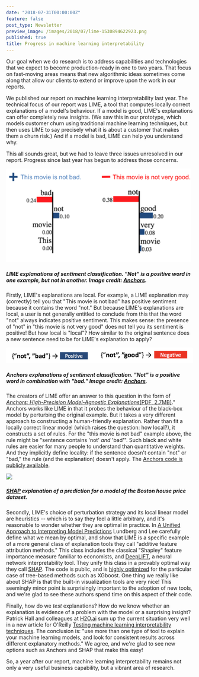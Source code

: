 ```yaml
---
date: "2018-07-31T00:00:00Z"
feature: false
post_type: Newsletter
preview_image: /images/2018/07/lime-1530894622923.png
published: true
title: Progress in machine learning interpretability
---
```


Our goal when we do research is to address capabilities and technologies that
we expect to become production-ready in one to two years. That focus on
fast-moving areas means that new algorithmic ideas sometimes come along that
allow our clients to extend or improve upon the work in our reports.

We published our report on machine learning interpretability last year. The technical focus of our report was LIME, a tool that computes locally
correct explanations of a model's behaviour. If a model is good, LIME's
explanations can offer completely new insights. (We saw this in our prototype,
which models customer churn using traditional machine learning techniques, but
then uses LIME to say precisely what it is about a customer that makes them a
churn risk.) And if a model is bad, LIME can help you understand why.

This all sounds great, but we had to leave three issues unresolved in our
report. Progress since last year has begun to address those concerns.

![](/images/2018/07/lime-1530894622923.png)

##### LIME explanations of sentiment classification. "Not" is a positive word in one example, but not in another. Image credit: [Anchors](https://homes.cs.washington.edu/~marcotcr/aaai18.pdf).

Firstly, LIME's explanations are local. For example, a LIME explanation may
(correctly) tell you that "This movie is not bad" has positive sentiment
because it contains the word "not." But because LIME's explanations are local,
a user is not generally entitled to conclude from this that the word "not"
always indicates positive sentiment. This makes sense: the presence of "not" in
"this movie is not very good" does not tell you its sentiment is positive! But
how local is "local"? How similar to the original sentence does a new sentence
need to be for LIME's explanation to apply?

![](/images/2018/07/anchor-1530894675267.png)

##### Anchors explanations of sentiment classification. "Not" is a positive word in combination with "bad." Image credit: [Anchors](https://homes.cs.washington.edu/~marcotcr/aaai18.pdf).

The creators of LIME offer an answer to this question in the form of [_Anchors:
High-Precision Model-Agnostic Explanations_(PDF,
2.7MB)](https://homes.cs.washington.edu/~marcotcr/aaai18.pdf)." Anchors works
like LIME in that it probes the behaviour of the black-box model by perturbing
the original example. But it takes a very different approach to constructing a
human-friendly explanation. Rather than fit a locally correct linear model
(which raises the question: how local?), it constructs a set of rules. For the
"this movie is not bad" example above, the rule might be "sentence contains
'not' _and_ 'bad'". Such black and white rules are easier for many people to
understand than quantitative weights. And they implicitly define locality: if
the sentence doesn't contain "not" or "bad," the rule (and the explanation)
doesn't apply. The [Anchors code is publicly
available](https://github.com/marcotcr/anchor).

![](https://raw.githubusercontent.com/slundberg/shap/master/docs/artwork/boston_instance.png)

##### [SHAP](https://github.com/slundberg/shap) explanation of a prediction for a model of the Boston house price dataset.

Secondly, LIME's choice of perturbation strategy and its local linear model are
heuristics -- which is to say they feel a little arbitrary, and it's reasonable
to wonder whether they are optimal in practice. In [A Unified Approach to
Interpreting Model
Predictions](http://papers.nips.cc/paper/7062-a-unified-approach-to-interpreting-model-predictions.pdf)
Lundberg and Lee carefully define what we mean by optimal, and show that LIME
is a specific example of a more general class of explanation tools they call
"additive feature attribution methods." This class includes the classical
"Shapley" feature importance measure familiar to economists, and
[DeepLIFT](https://github.com/kundajelab/deeplift), a neural network
interpretability tool. They unify this class in a provably optimal way they
call [SHAP](https://github.com/slundberg/shap). The code is public, and is
[highly optimized](https://arxiv.org/abs/1802.03888) for the particular case of
tree-based methods such as XGboost. One thing we really like about SHAP is that
the built-in visualization tools are very nice! This seemingly minor point is
surprisingly important to the adoption of new tools, and we're glad to see
these authors spend time on this aspect of their code.

Finally, how do we _test_ explanations? How do we know whether an explanation
is evidence of a problem with the model or a surprising insight? Patrick Hall
and colleagues at [H2O.ai](https://www.h2o.ai/) sum up the current situation very well in a new
article for O'Reilly [Testing machine learning interpretability
techniques](https://www.oreilly.com/ideas/testing-machine-learning-interpretability-techniques).
The conclusion is: "use more than one type of tool to explain your machine
learning models, and look for consistent results across different explanatory
methods." We agree, and we're glad to see new options such as Anchors and SHAP
that make this easy!

So, a year after our report, machine learning interpretability remains not only
a very useful business capability, but a vibrant area of research.